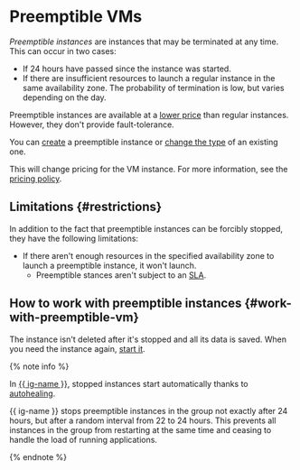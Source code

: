 # Preemptible VMs

*Preemptible instances* are instances that may be terminated at any time. This can occur in two cases:
* If 24 hours have passed since the instance was started.
* If there are insufficient resources to launch a regular instance in the same availability zone. The probability of termination is low, but varies depending on the day.


Preemptible instances are available at a [lower price](../pricing.md#prices-instance-resources) than regular instances. However, they don't provide fault-tolerance.


You can [create](../operations/vm-create/create-preemptible-vm.md#create-preemptible) a preemptible instance or [change the type](../operations/vm-create/create-preemptible-vm.md#preemptible-to-regular) of an existing one.


This will change pricing for the VM instance. For more information, see the [pricing policy](../pricing.md).


## Limitations {#restrictions}

In addition to the fact that preemptible instances can be forcibly stopped, they have the following limitations:

* If there aren't enough resources in the specified availability zone to launch a preemptible instance, it won't launch.
   * Preemptible stances aren't subject to an [SLA](../../overview/sla.md).

## How to work with preemptible instances {#work-with-preemptible-vm}

The instance isn't deleted after it's stopped and all its data is saved. When you need the instance again, [start it](../operations/vm-control/vm-stop-and-start#start).

{% note info %}

In [{{ ig-name }}](instance-groups/index.md), stopped instances start automatically thanks to [autohealing](instance-groups/autohealing.md).

{{ ig-name }} stops preemptible instances in the group not exactly after 24 hours, but after a random interval from 22 to 24 hours. This prevents all instances in the group from restarting at the same time and ceasing to handle the load of running applications.

{% endnote %}
